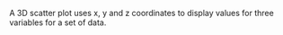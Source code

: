 A 3D scatter plot uses x, y and z coordinates to display values for three
variables for a set of data.